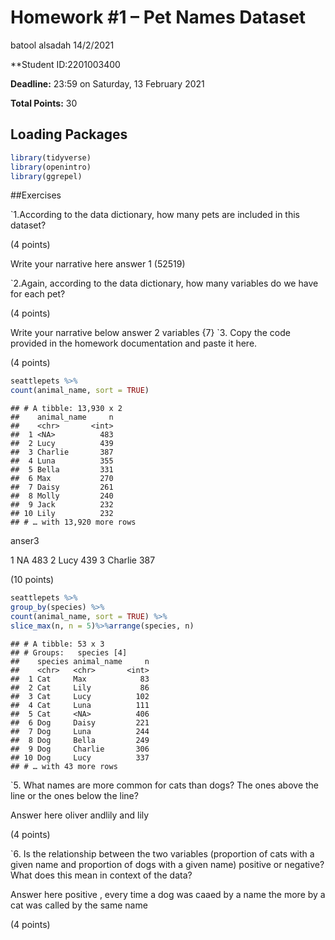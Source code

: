 Homework \#1 – Pet Names Dataset
================
batool alsadah
14/2/2021

\*\*Student ID:2201003400

**Deadline:** 23:59 on Saturday, 13 February 2021

**Total Points:** 30

## Loading Packages

``` r
library(tidyverse)
library(openintro)
library(ggrepel)
```

\#\#Exercises

\`1.According to the data dictionary, how many pets are included in this
dataset?

(4 points)

Write your narrative here answer 1 (52519)

\`2.Again, according to the data dictionary, how many variables do we
have for each pet?

(4 points)

Write your narrative below answer 2 variables {7} \`3. Copy the code
provided in the homework documentation and paste it here.

(4 points)

``` r
seattlepets %>%
count(animal_name, sort = TRUE)
```

    ## # A tibble: 13,930 x 2
    ##    animal_name     n
    ##    <chr>       <int>
    ##  1 <NA>          483
    ##  2 Lucy          439
    ##  3 Charlie       387
    ##  4 Luna          355
    ##  5 Bella         331
    ##  6 Max           270
    ##  7 Daisy         261
    ##  8 Molly         240
    ##  9 Jack          232
    ## 10 Lily          232
    ## # … with 13,920 more rows

anser3

1 NA 483 2 Lucy 439 3 Charlie 387

(10 points)

``` r
seattlepets %>%
group_by(species) %>%
count(animal_name, sort = TRUE) %>%
slice_max(n, n = 5)%>%arrange(species, n)
```

    ## # A tibble: 53 x 3
    ## # Groups:   species [4]
    ##    species animal_name     n
    ##    <chr>   <chr>       <int>
    ##  1 Cat     Max            83
    ##  2 Cat     Lily           86
    ##  3 Cat     Lucy          102
    ##  4 Cat     Luna          111
    ##  5 Cat     <NA>          406
    ##  6 Dog     Daisy         221
    ##  7 Dog     Luna          244
    ##  8 Dog     Bella         249
    ##  9 Dog     Charlie       306
    ## 10 Dog     Lucy          337
    ## # … with 43 more rows

\`5. What names are more common for cats than dogs? The ones above the
line or the ones below the line?

Answer here oliver andlily and lily

(4 points)

\`6. Is the relationship between the two variables (proportion of cats
with a given name and proportion of dogs with a given name) positive or
negative? What does this mean in context of the data?

Answer here positive , every time a dog was caaed by a name the more by
a cat was called by the same name

(4 points)
